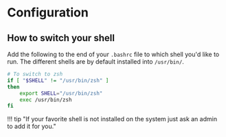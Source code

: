 # Configuration

## How to switch your shell
Add the following to the end of your `.bashrc` file to which shell you'd like to run.
The different shells are by default installed into `/usr/bin/`.
```sh
# To switch to zsh
if [ "$SHELL" != "/usr/bin/zsh" ]
then
    export SHELL="/usr/bin/zsh"
    exec /usr/bin/zsh
fi
```
!!! tip "If your favorite shell is not installed on the system just ask an admin to add it for you."